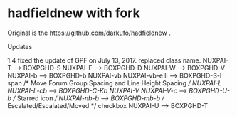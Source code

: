 # hadfieldnew with fork

Original is the https://github.com/darkufo/hadfieldnew .

Updates

1.4 fixed the update of GPF on July 13, 2017.
replaced class name.
NUXPAI-T --> BOXPGHD-S
NUXPAI-F --> BOXPGHD-D
NUXPAI-W --> BOXPGHD-V
NUXPAI-b --> BOXPGHD-b
NUXPAI-vb
  NUXPAI-vb-e li -->  BOXPGHD-S-l span /*  Move Forum Group Spacing and Line Height Spacing */
NUXPAI-L
  NUXPAI-L-cb --> BOXPGHD-C-Kb
NUXPAI-V
  NUXPAI-V-c --> BOXPGHD-U-b /* Starred icon */
NUXPAI-nb-b --> BOXPGHD-mb-b /* Escalated/Escalated/Moved */
checkbox
NUXPAI-U --> BOXPGHD-T